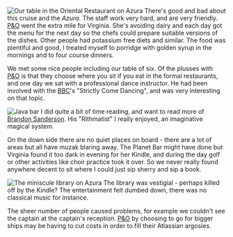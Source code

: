 ![Our table in the Oriental Restaurant on Azura](our_table.JPG)
There's good and bad about this cruise and the *Azura*.  The staff work very hard, and
are very friendly.  [P&amp;O](https://www.pocruises.com/) went the extra mile for Virginia. She's avoiding dairy and each
day got the menu for the next day so the chefs could prepare suitable versions of the dishes.
Other people had potassium free diets and similar. The food was plentiful and good,
I treated myself to porridge with golden syrup in the mornings and to four course dinners.

We met some nice people including our table of six. Of the plusses with [P&amp;O](https://www.pocruises.com/) is that they choose
where you sit if you eat in the formal restaurants, and one day we sat with a professional dance
instructor.  He had been involved with the [BBC](https://www.bbc.co.uk/)'s "Strictly Come Dancing", and was very
interesting on that topic.

![Java bar](java_bar.JPG)
I did quite a bit of time reading, and want to read more of [Brandon Sanderson](https://brandonsanderson.com).  His
"Rithmatist" I really enjoyed, an imaginative magical system.

On the down side there are no quiet places on board - there are a lot of areas but all
have muzak blaring away.  The Planet Bar might have done but Virginia found it too dark in evening
for her Kindle, and during the day golf or other activities like choir practice took it over.
So we never really found anywhere decent to sit where I could just sip sherry and sip a book.

![The miniscule library on Azura](library.JPG)
The library was vestigial - perhaps killed off by the Kindle?  The entertainment felt dumbed down,
there was no classical music for instance.

The sheer number of people caused problems, for example we couldn't see the captain at the captain's
reception.  [P&amp;O](https://www.pocruises.com/) by choosing to go for bigger ships may be having to cut costs in order
to fill their Atlassian argosies.
